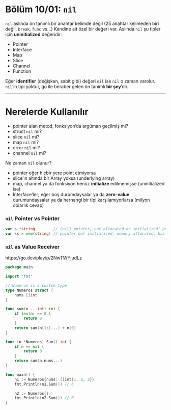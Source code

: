 # Bölüm 10/01: `nil`

`nil` aslında ön tanımlı bir anahtar kelimde değil (25 anahtar kelimeden biri
değil, `break`, `func` vs...) Kendine ait özel bir değeri var. Aslında `nil`
şu tipler için **uninitialized** değeridir:

- Pointer
- Interface
- Map
- Slice
- Channel
- Function

Eğer **identifier** (değişken, sabit gibi) değeri `nil` ise `nil` o zaman
varolur. `nil`’in tipi yoktur, go ile beraber gelen ön tanımlı **bir şey**’dir.

---

# Nerelerde Kullanılır

- pointer alan metod, fonksiyon’da argüman geçilmiş mi?
- struct `nil` mi?
- slice `nil` mi?
- map `nil` mi?
- error `nil` mi?
- channel `nil` mi?

Ne zaman `nil` olunur?

- pointer eğer hiçbir yere point etmiyorsa
- slice’ın altında bir Array yoksa (underlying array)
- map, channel ya da fonksiyon henüz **initialize** edilmemişse (uninitialized ise)
- Interface’ler; eğer boş durumdaysalar ya da **zero-value** durumundaysalar
  ya da herhangi bir tipi karşılamıyorlarsa (milyon dolarlık cevap)

### `nil` Pointer vs Pointer

```go
var s *string        // (nil) pointer, not allocated or initialized! points to a string value
var ss = new(string) // pointer but initialized, memory allocated, has a zero-value
```

### `nil` as Value Receiver

https://go.dev/play/p/2NwTWYjudLz

```go
package main

import "fmt"

// Numeros is a custom type
type Numeros struct {
	nums []int
}

func sum(n ...int) int {
	if len(n) == 0 {
		return 0
	}
	return sum(n[1:]...) + n[0]
}

func (n *Numeros) Sum() int {
	if n == nil {
		return 0
	}
	return sum(n.nums...)
}

func main() {
	n1 := Numeros{nums: []int{1, 2, 3}}
	fmt.Println(n1.Sum()) // 6

	n2 := Numeros{}
	fmt.Println(n2.Sum()) // 0
}
```
